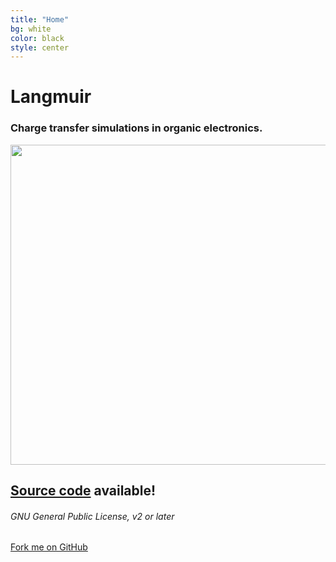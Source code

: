 ```yaml
---
title: "Home"
bg: white
color: black
style: center
---
```


# Langmuir

### Charge transfer simulations in organic electronics.

<img width=512px; src="/img/bhj_2.png">

## [**Source code**](https://github.com/LangmuirSim/langmuir) available!

###### GNU General Public License, v2 or later

<span id="forkongithub">
  <a href="{{ site.source_link }}" class="bg-pittblue">
    Fork me on GitHub
  </a>
</span>